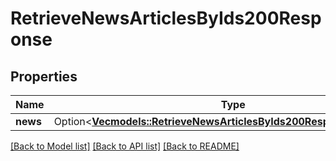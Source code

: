 # RetrieveNewsArticlesByIds200Response

## Properties

Name | Type | Description | Notes
------------ | ------------- | ------------- | -------------
**news** | Option<[**Vec<models::RetrieveNewsArticlesByIds200ResponseNewsInner>**](retrieveNewsArticlesByIds_200_response_news_inner.md)> |  | [optional]

[[Back to Model list]](../README.md#documentation-for-models) [[Back to API list]](../README.md#documentation-for-api-endpoints) [[Back to README]](../README.md)



